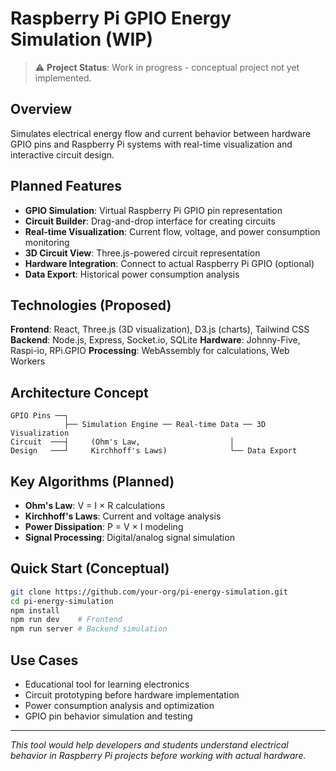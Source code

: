 # Raspberry Pi GPIO Energy Simulation (WIP)

> ⚠️ **Project Status**: Work in progress - conceptual project not yet implemented.

## Overview

Simulates electrical energy flow and current behavior between hardware GPIO pins and Raspberry Pi systems with real-time visualization and interactive circuit design.

## Planned Features

- **GPIO Simulation**: Virtual Raspberry Pi GPIO pin representation
- **Circuit Builder**: Drag-and-drop interface for creating circuits
- **Real-time Visualization**: Current flow, voltage, and power consumption monitoring
- **3D Circuit View**: Three.js-powered circuit representation
- **Hardware Integration**: Connect to actual Raspberry Pi GPIO (optional)
- **Data Export**: Historical power consumption analysis

## Technologies (Proposed)

**Frontend**: React, Three.js (3D visualization), D3.js (charts), Tailwind CSS
**Backend**: Node.js, Express, Socket.io, SQLite
**Hardware**: Johnny-Five, Raspi-io, RPi.GPIO
**Processing**: WebAssembly for calculations, Web Workers

## Architecture Concept

```
GPIO Pins ──┐
            ├── Simulation Engine ── Real-time Data ── 3D Visualization
Circuit  ───┤     (Ohm's Law,                    │
Design   ───┘     Kirchhoff's Laws)              └── Data Export
```

## Key Algorithms (Planned)

- **Ohm's Law**: V = I × R calculations
- **Kirchhoff's Laws**: Current and voltage analysis  
- **Power Dissipation**: P = V × I modeling
- **Signal Processing**: Digital/analog signal simulation

## Quick Start (Conceptual)

```bash
git clone https://github.com/your-org/pi-energy-simulation.git
cd pi-energy-simulation
npm install
npm run dev    # Frontend
npm run server # Backend simulation
```

## Use Cases

- Educational tool for learning electronics
- Circuit prototyping before hardware implementation  
- Power consumption analysis and optimization
- GPIO pin behavior simulation and testing

---

*This tool would help developers and students understand electrical behavior in Raspberry Pi projects before working with actual hardware.*
